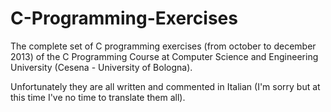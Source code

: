 C-Programming-Exercises
=======================

The complete set of C programming exercises (from october to december 2013) of the C Programming Course at Computer Science and Engineering University (Cesena - University of Bologna).

Unfortunately they are all written and commented in Italian (I'm sorry but at this time I've no time to translate them all).
